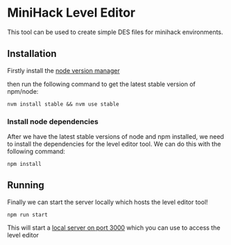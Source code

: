 # MiniHack Level Editor

This tool can be used to create simple DES files for minihack environments.


## Installation


Firstly install the [node version manager](https://github.com/nvm-sh/nvm#installing-and-updating)

then run the following command to get the latest stable version of npm/node:

```
nvm install stable && nvm use stable
```

### Install node dependencies

After we have the latest stable versions of node and npm installed, we need to install the dependencies for the level editor tool. We can do this with the following command:

```
npm install
```


## Running

Finally we can start the server locally which hosts the level editor tool! 

```
npm run start
```

This will start a [local server on port 3000](localhost:3000) which you can use to access the level editor